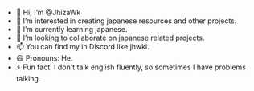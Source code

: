 - 👋 Hi, I’m @JhizaWk
- 👀 I’m interested in creating japanese resources and other projects.
- 🌱 I’m currently learning japanese.
- 💞️ I’m looking to collaborate on japanese related projects.
- 📫 You can find my in Discord like jhwki.
- 😄 Pronouns: He.
- ⚡ Fun fact: I don't talk english fluently, so sometimes I have problems talking.

<!---
JhizaWk/JhizaWk is a ✨ special ✨ repository because its `README.md` (this file) appears on your GitHub profile.
You can click the Preview link to take a look at your changes.
--->
